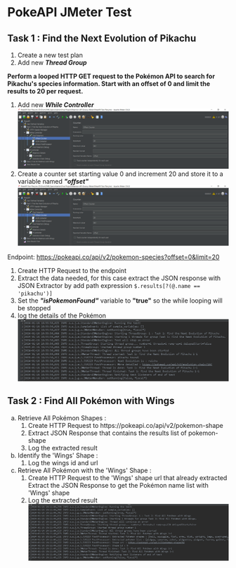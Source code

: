 # PokeAPI JMeter Test

## Task 1 : Find the Next Evolution of Pikachu

1. Create a new test plan
2. Add new ***Thread Group***

**Perform a looped HTTP GET request to the Pokémon API to search for Pikachu's species information. Start with an offset of 0 and limit the results to 20 per request.**
1. Add new ***While Controller***
   ![img_1.png](readme_assets/task_1/task_1_offset_counter.png)
2. Create a counter set starting value 0 and increment 20 and store it to a variable named ***"offset"***
   ![img_2.png](readme_assets/task_1/task_1_offset_counter.png)

Endpoint: https://pokeapi.co/api/v2/pokemon-species?offset=0&limit=20
1. Create HTTP Request to the endpoint
2. Extract the data needed, for this case extract the JSON response with JSON Extractor by add path expression `$.results[?(@.name == 'pikachu')]`
3. Set the ***"isPokemonFound"*** variable to **"true"** so the while looping will be stopped
4. log the details of the Pokémon
![img_3.png](readme_assets/task_1/task_1_result_log.png)

## Task 2 : Find All Pokémon with Wings
<ol type="a">
 <li>
   Retrieve All Pokémon Shapes :
   <ol type="1">
      <li>Create HTTP Request to <a>https://pokeapi.co/api/v2/pokemon-shape</a></li>
      <li>Extract JSON Response that contains the results list of pokemon-shape</li>
      <li>Log the extracted result</li>
   </ol>
 </li>
 <li>
   Identify the 'Wings' Shape : 
   <ol type="1">
      <li>Log the wings id and url</li>
   </ol>
 </li>
 <li>
   Retrieve All Pokémon with the 'Wings' Shape : 
   <ol type="1">
      <li>Create HTTP Request to the 'Wings' shape url that already extracted</li>
      <l1>Extract the JSON Response to get the Pokémon name list with 'Wings' shape</l1>
      <li>Log the extracted result</li>
      <img src="readme_assets/task_2/task_2_result_log.png">
   </ol>
 </li>
</ol>
